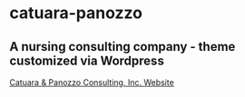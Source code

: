 catuara-panozzo
===============
## A nursing consulting company - theme customized via Wordpress
[Catuara & Panozzo Consulting, Inc. Website](https://www.catuarapanozzo.com)
